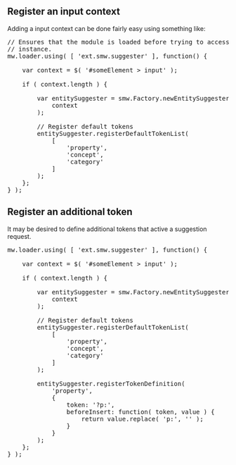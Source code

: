 
## Register an input context

Adding a input context can be done fairly easy using something like:

<pre>
// Ensures that the module is loaded before trying to access an
// instance.
mw.loader.using( [ 'ext.smw.suggester' ], function() {

	var context = $( '#someElement > input' );

	if ( context.length ) {

		var entitySuggester = smw.Factory.newEntitySuggester(
			context
		);

		// Register default tokens
		entitySuggester.registerDefaultTokenList(
			[
				'property',
				'concept',
				'category'
			]
		);
	};
} );
</pre>

## Register an additional token

It may be desired to define additional tokens that active a suggestion request.

<pre>
mw.loader.using( [ 'ext.smw.suggester' ], function() {

	var context = $( '#someElement > input' );

	if ( context.length ) {

		var entitySuggester = smw.Factory.newEntitySuggester(
			context
		);

		// Register default tokens
		entitySuggester.registerDefaultTokenList(
			[
				'property',
				'concept',
				'category'
			]
		);

		entitySuggester.registerTokenDefinition(
			'property',
			{
				token: '?p:',
				beforeInsert: function( token, value ) {
					return value.replace( 'p:', '' );
				}
			}
		);
	};
} );
</pre>